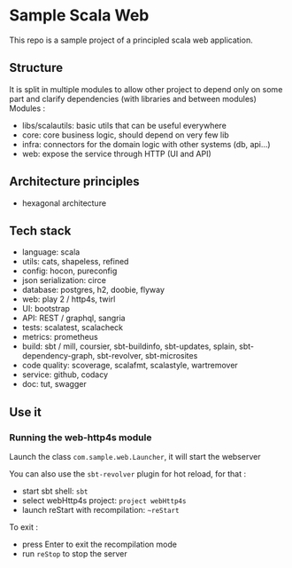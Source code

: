# Sample Scala Web

This repo is a sample project of a principled scala web application.

## Structure

It is split in multiple modules to allow other project to depend only on some part and clarify dependencies (with libraries and between modules)
Modules :
- libs/scalautils: basic utils that can be useful everywhere
- core: core business logic, should depend on very few lib
- infra: connectors for the domain logic with other systems (db, api...)
- web: expose the service through HTTP (UI and API)

## Architecture principles

- hexagonal architecture

## Tech stack

- language: scala
- utils: cats, shapeless, refined
- config: hocon, pureconfig
- json serialization: circe
- database: postgres, h2, doobie, flyway
- web: play 2 / http4s, twirl
- UI: bootstrap
- API: REST / graphql, sangria
- tests: scalatest, scalacheck
- metrics: prometheus
- build: sbt / mill, coursier, sbt-buildinfo, sbt-updates, splain, sbt-dependency-graph, sbt-revolver, sbt-microsites
- code quality: scoverage, scalafmt, scalastyle, wartremover
- service: github, codacy
- doc: tut, swagger

## Use it

### Running the web-http4s module

Launch the class `com.sample.web.Launcher`, it will start the webserver

You can also use the `sbt-revolver` plugin for hot reload, for that :
- start sbt shell: `sbt`
- select webHttp4s project: `project webHttp4s`
- launch reStart with recompilation: `~reStart`

To exit :
- press Enter to exit the recompilation mode
- run `reStop` to stop the server
